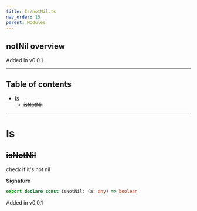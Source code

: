 ```yaml
---
title: Is/notNil.ts
nav_order: 15
parent: Modules
---
```


## notNil overview

Added in v0.0.1

---

<h2 class="text-delta">Table of contents</h2>

- [Is](#is)
  - [~~isNotNil~~](#isnotnil)

---

# Is

## ~~isNotNil~~

check if it's not nil

**Signature**

```ts
export declare const isNotNil: (a: any) => boolean
```

Added in v0.0.1
